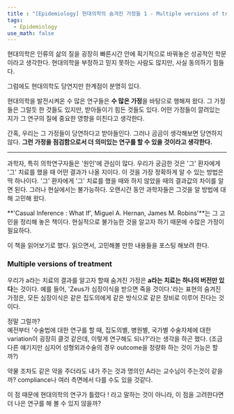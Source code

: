 ```yaml
---
title : "[Epidemiology] 현대의학의 숨겨진 가정들 1 - Multiple versions of treatment"
tags:
  - Epidemiology
use_math: false
---
```



현대의학은 인류의 삶의 질을 굉장히 빠른시간 안에 획기적으로 바꿔놓은 성공적인 학문이라고 생각한다. 현대의학을 부정하고 믿지 못하는 사람도 많지만, 사실 동의하기 힘들다.  
  
그럼에도 현대의학도 당연지만 한계점이 분명히 있다.  
  
현대의학을 발전시켜온 수 많은 연구들은 **수 많은 가정**을 바탕으로 행해져 왔다. 그 가정들은 그럴듯 한 것들도 있지만, 받아들이기 힘든 것들도 있다. 어떤 가정들이 깔려있는 지가 그 연구의 질에 중요한 영향을 미친다고 생각한다.  
  
간혹, 우리는 그 가정들이 당연하다고 받아들인다. 그러나 곰곰이 생각해보면 당연하지 않다. **그런 가정을 점검함으로서 더 의미있는 연구를 할 수 있을 것이라고 생각한다.**  
  
-----------------------------------------------------  
  
과학자, 특히 의학연구자들은 '원인'에 관심이 많다. 우리가 궁금한 것은 '그' 환자에게 '그' 치료를 했을 때 어떤 결과가 나올 지이다. 이 것을 가장 정확하게 알 수 있는 방법은 딱 하나이다. '그' 환자에게 '그' 치료를 했을 때와 하지 않았을 때의 결과값의 차이를 알면 된다. 그러나 현실에서는 불가능하다. 오랜시간 동안 과학자들은 그것을 알 방법에 대해 고민해 왔다.    
  
**'Casual Inference : What If', Miguel A. Hernan, James M. Robins'**는 그 고민을 정리해 놓은 책이다. 현실적으로 불가능한 것을 알고자 하기 때문에 수많은 가정이 필요하다.  
  
이 책을 읽어보기로 했다. 읽으면서, 고민해볼 만한 내용들을 포스팅 해보려 한다.  
  
### Multiple versions of treatment
우리가 a라는 치료의 결과를 알고자 할때 숨겨진 가정은 **a라는 치료는 하나의 버전만 있다**는 것이다. 예를 들어, 'Zeus가 심장이식을 받으면 죽을 것이다.'라는 표현의 숨겨진 가정은, 모든 심장이식은 같은 집도의에게 같은 방식으로 같은 장비로 이루어 진다는 것이다.  
  
정말 그럴까?  
예전부터 '수술법에 대한 연구를 할 때, 집도의별, 병원별, 국가별 수술자체에 대한 variation이 굉장히 클것 같은데, 이렇게 연구해도 되나?'라는 생각을 하곤 했다. (조금 다른 얘기지만 심지어 성형외과수술의 경우 outcome을 정량화 하는 것이 가능은 할까?)  
  
약물 조차도 같은 약을 주더라도 내가 주는 것과 명의인 A라는 교수님이 주는것이 같을까? compliance나 여러 측면에서 다를 수도 있을 것같다.  
  
이 점 때문에 현대의학의 연구가 틀렸다 ! 라고 말하는 것이 아니라, 이 점을 고려한다면 더 나은 연구를 해 볼 수 있지 않을까? 
